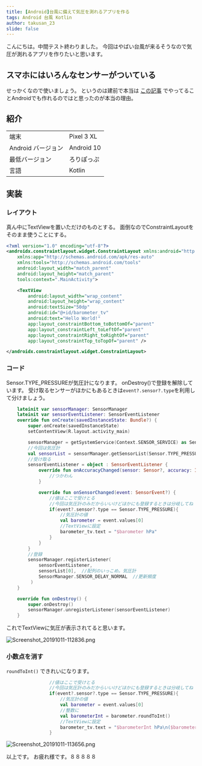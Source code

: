 ```yaml
---
title: [Android]台風に備えて気圧を測れるアプリを作る
tags: Android 台風 Kotlin
author: takusan_23
slide: false
---
```

こんにちは。中間テスト終わりました。
今回はやばい台風が来るそうなので気圧が測れるアプリを作りたいと思います。

## スマホにはいろんなセンサーがついている
せっかくなので使いましょう。
というのは建前で本当は [この記事](https://qiita.com/bellx2/items/fc1de7197f583001ca59) でやってることAndroidでも作れるのではと思ったのが本当の理由。

## 紹介
|                    |            |
|--------------------|------------|
| 端末               | Pixel 3 XL |
| Android バージョン | Android 10 |
| 最低バージョン     | ろりぽっぷ |
| 言語               | Kotlin     |

## 実装
### レイアウト
真ん中にTextViewを置いただけのものとする。
面倒なのでConstraintLayoutをそのまま使うことにする。

```xml:activity_main.xml
<?xml version="1.0" encoding="utf-8"?>
<androidx.constraintlayout.widget.ConstraintLayout xmlns:android="http://schemas.android.com/apk/res/android"
    xmlns:app="http://schemas.android.com/apk/res-auto"
    xmlns:tools="http://schemas.android.com/tools"
    android:layout_width="match_parent"
    android:layout_height="match_parent"
    tools:context=".MainActivity">

    <TextView
        android:layout_width="wrap_content"
        android:layout_height="wrap_content"
        android:textSize="50dp"
        android:id="@+id/barometer_tv"
        android:text="Hello World!"
        app:layout_constraintBottom_toBottomOf="parent"
        app:layout_constraintLeft_toLeftOf="parent"
        app:layout_constraintRight_toRightOf="parent"
        app:layout_constraintTop_toTopOf="parent" />

</androidx.constraintlayout.widget.ConstraintLayout>
```

### コード

Sensor.TYPE_PRESSUREが気圧計になります。
onDestroy()で登録を解除しています。
受け取るセンサーがほかにもあるときは```event?.sensor?.type```を利用して分けましょう。


```kotlin:MainActivity.kt
    lateinit var sensorManager: SensorManager
    lateinit var sensorEventListener: SensorEventListener
    override fun onCreate(savedInstanceState: Bundle?) {
        super.onCreate(savedInstanceState)
        setContentView(R.layout.activity_main)

        sensorManager = getSystemService(Context.SENSOR_SERVICE) as SensorManager
        //今回は気圧計
        val sensorList = sensorManager.getSensorList(Sensor.TYPE_PRESSURE)
        //受け取る
        sensorEventListener = object : SensorEventListener {
            override fun onAccuracyChanged(sensor: Sensor?, accuracy: Int) {
                //つかわん
            }

            override fun onSensorChanged(event: SensorEvent?) {
                //値はここで受けとる
                //今回は気圧計のみだからいいけどほかにも登録するときは分岐してね
                if(event?.sensor?.type == Sensor.TYPE_PRESSURE){
                    //気圧計の値
                    val barometer = event.values[0]
                    //TextViewに設定
                    barometer_tv.text = "$barometer hPa"
                }
            }
        }
        //登録
        sensorManager.registerListener(
            sensorEventListener,
            sensorList[0],  //配列のいっこめ。気圧計
            SensorManager.SENSOR_DELAY_NORMAL  //更新頻度
         )
    }

    override fun onDestroy() {
        super.onDestroy()
        sensorManager.unregisterListener(sensorEventListener)
    }
```

これでTextViewに気圧が表示されてると思います。

![Screenshot_20191011-112836.png](https://qiita-image-store.s3.ap-northeast-1.amazonaws.com/0/409918/0afb2d9f-c99b-dafd-1086-a8ae4c51dee9.png)

### 小数点を消す
```roundToInt()``` できれいになります。


```kotlin
                //値はここで受けとる
                //今回は気圧計のみだからいいけどほかにも登録するときは分岐してね
                if(event?.sensor?.type == Sensor.TYPE_PRESSURE){
                    //気圧計の値
                    val barometer = event.values[0]
                    //整数に
                    val barometerInt = barometer.roundToInt()
                    //TextViewに設定
                    barometer_tv.text = "$barometerInt hPa\n($barometer hPa)"
                }

```

![Screenshot_20191011-113656.png](https://qiita-image-store.s3.ap-northeast-1.amazonaws.com/0/409918/de5824b5-5099-f8ba-f406-691f77d36027.png)

以上です。
お疲れ様です。８８８８８
